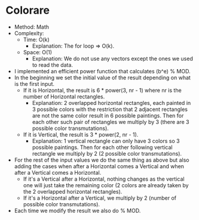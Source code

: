 # Colorare

 - Method: Math
 - Complexity:
   - Time: O(k)
      - Explanation: The for loop => O(k).
   - Space: O(1)
      - Explanation: We do not use any vectors except the ones we used to read the data.
 - I implemented an efficient power function that calculates (b^e) % MOD.
 - In the beginning we set the initial value of the result depending on what is the first input.
    - If it is Horizontal, the result is 6 * power(3, nr - 1) where nr is the number of Horizontal rectangles.
        - Explanation: 2 overlapped horizontal rectangles, each painted in 3 possible colors with the restriction that 2 adjacent rectangles are not the same color result in 6 possible paintings.
        Then for each other such pair of rectangles we multiply by 3 (there are 3 possible color transmutations).
    - If it is Vertical, the result is 3 * power(2, nr - 1).
        - Explanation: 1 vertical rectangle can only have 3 colors so 3 possible paintings. Then for each other following vertical rectangle we multiply by 2 (2 possible color transmutations).
 - For the rest of the input values we do the same thing as above but also adding the cases when after a Horizontal comes a Vertical and when after a Vertical comes a Horizontal.
    - If it's a Vertical after a Horizontal, nothing changes as the vertical one will just take the remaining color (2 colors are already taken by the 2 overlapped horizontal rectangles).
    - If it's a Horizontal after a Vertical, we multiply by 2 (number of possible color transmutations).
 - Each time we modify the result we also do % MOD.
